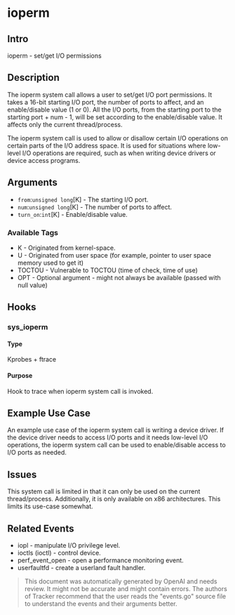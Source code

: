 
# ioperm

## Intro
ioperm - set/get I/O permissions

## Description
The ioperm system call allows a user to set/get I/O port permissions. It takes a 16-bit starting I/O port, the number of ports to affect, and an enable/disable value (1 or 0). All the I/O ports, from the starting port to the starting port + num - 1, will be set according to the enable/disable value. It affects only the current thread/process.

The ioperm system call is used to allow or disallow certain I/O operations on certain parts of the I/O address space. It is used for situations where low-level I/O operations are required, such as when writing device drivers or device access programs.

## Arguments
* `from`:`unsigned long`[K] - The starting I/O port.
* `num`:`unsigned long`[K] - The number of ports to affect.
* `turn_on`:`int`[K] - Enable/disable value.

### Available Tags
* K - Originated from kernel-space.
* U - Originated from user space (for example, pointer to user space memory used to get it)
* TOCTOU - Vulnerable to TOCTOU (time of check, time of use)
* OPT - Optional argument - might not always be available (passed with null value)

## Hooks
### sys_ioperm
#### Type
Kprobes + ftrace
#### Purpose
Hook to trace when ioperm system call is invoked.

## Example Use Case
An example use case of the ioperm system call is writing a device driver. If the device driver needs to access I/O ports and it needs low-level I/O operations, the ioperm system call can be used to enable/disable access to I/O ports as needed.

## Issues
This system call is limited in that it can only be used on the current thread/process. Additionally, it is only available on x86 architectures. This limits its use-case somewhat.

## Related Events
* iopl - manipulate I/O privilege level.
* ioctls (ioctl) - control device.
* perf_event_open - open a performance monitoring event.
* userfaultfd - create a userland fault handler.

> This document was automatically generated by OpenAI and needs review. It might
> not be accurate and might contain errors. The authors of Tracker recommend that
> the user reads the "events.go" source file to understand the events and their
> arguments better.
